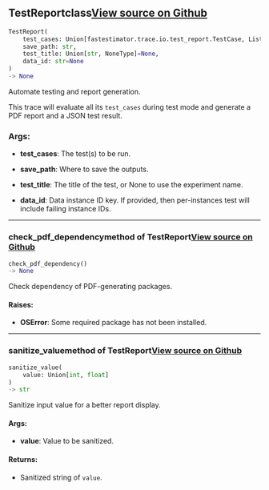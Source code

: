 ## TestReport<span class="tag">class</span><a class="sourcelink" href=https://github.com/fastestimator/fastestimator/blob/r1.2/fastestimator/trace/io/test_report.py/#L86-L526>View source on Github</a>
```python
TestReport(
	test_cases: Union[fastestimator.trace.io.test_report.TestCase, List[fastestimator.trace.io.test_report.TestCase]],
	save_path: str,
	test_title: Union[str, NoneType]=None,
	data_id: str=None
)
-> None
```
Automate testing and report generation.

This trace will evaluate all its `test_cases` during test mode and generate a PDF report and a JSON test result.


<h3>Args:</h3>


* **test_cases**: The test(s) to be run.

* **save_path**: Where to save the outputs.

* **test_title**: The title of the test, or None to use the experiment name.

* **data_id**: Data instance ID key. If provided, then per-instances test will include failing instance IDs.

---

### check_pdf_dependency<span class="tag">method of TestReport</span><a class="sourcelink" href=https://github.com/fastestimator/fastestimator/blob/r1.2/fastestimator/trace/io/test_report.py/#L490-L502>View source on Github</a>
```python
check_pdf_dependency()
-> None
```
Check dependency of PDF-generating packages.


<h4>Raises:</h4>


* **OSError**: Some required package has not been installed.

---

### sanitize_value<span class="tag">method of TestReport</span><a class="sourcelink" href=https://github.com/fastestimator/fastestimator/blob/r1.2/fastestimator/trace/io/test_report.py/#L504-L517>View source on Github</a>
```python
sanitize_value(
	value: Union[int, float]
)
-> str
```
Sanitize input value for a better report display.


<h4>Args:</h4>


* **value**: Value to be sanitized. 

<h4>Returns:</h4>

<ul class="return-block"><li>    Sanitized string of <code>value</code>.</li></ul>

